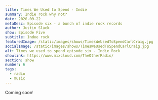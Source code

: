 ```yaml
---
title: Times We Used to Spend - Indie
summary: Indie rock why not?
date: 2020-09-22
metaDesc: Episode six - a bunch of indie rock records
author: Justin Slack
show: Episode Five
subtitle: Indoe rock
featuredImage: /static/images/shows/TimesWeUsedToSpendCarlCraig.jpg
socialImage: /static/images/shows/TimesWeUsedToSpendCarlCraig.jpg
alt: Times we used to spend episode six - Indie Rock
showlink: https://www.mixcloud.com/TheOtherRadio/
section: show
number: 6
tags:
  - radio
  - music
---
```


Coming soon!